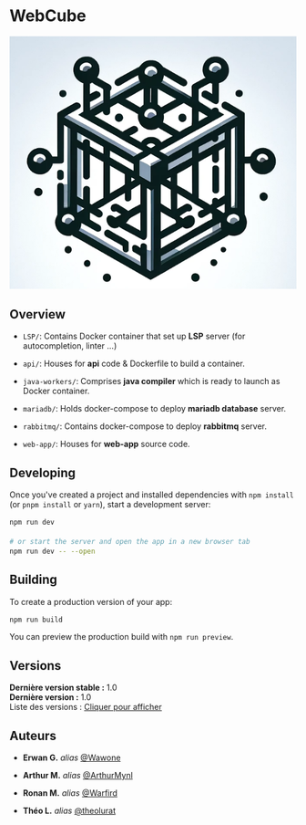 # WebCube

![WebCube Logo](./img/DALLE_WebCube_Logo.png)

## Overview

- `LSP/`: Contains Docker container that set up **LSP** server (for autocompletion, linter ...)
  
- `api/`: Houses for **api** code & Dockerfile to build a container.

- `java-workers/`: Comprises **java compiler** which is ready to launch as Docker container.
  
- `mariadb/`: Holds docker-compose to deploy **mariadb database** server.
  
- `rabbitmq/`: Contains docker-compose to deploy **rabbitmq** server.
  
- `web-app/`: Houses for **web-app** source code.


## Developing

Once you've created a project and installed dependencies with `npm install` (or `pnpm install` or `yarn`), start a development server:

```bash
npm run dev

# or start the server and open the app in a new browser tab
npm run dev -- --open
```

## Building

To create a production version of your app:

```bash
npm run build
```

You can preview the production build with `npm run preview`.

## Versions
 
**Dernière version stable :** 1.0  
**Dernière version :** 1.0  
Liste des versions : [Cliquer pour afficher](https://github.com/IDE-PFE-S9/WebCube/releases)

## Auteurs

* **Erwan G.** _alias_ [@Wawone](https://github.com/Wawone)

* **Arthur M.** _alias_ [@ArthurMynl](https://github.com/ArthurMynl)

* **Ronan M.** _alias_ [@Warfird](https://github.com/Warfird)

* **Théo L.** _alias_ [@theolurat](https://github.com/theolurat)

